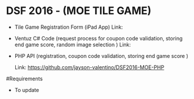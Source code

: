 # DSF 2016 - (MOE TILE GAME)

- Tile Game Registration Form (iPad App)
  Link: 
- Ventuz C# Code (request process for coupon code validation, storing end game score, random image selection )
  Link:
- PHP API (registration, coupon code validation, storing end game score )

  Link: https://github.com/jayson-valentino/DSF2016-MOE-PHP

#Requirements 
- To update
